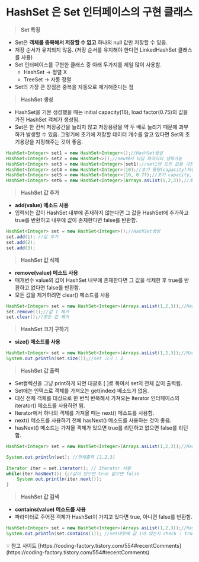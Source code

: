 # HashSet 은 Set 인터페이스의 구현 클래스

> **Set 특징**
> 
- Set은 **객체를 중복해서 저장할 수 없고** 하나의 null 값만 저장할 수 있음.
- 저장 순서가 유지되지 않음. (저장 순서를 유지해야 한다면 LinkedHashSet 클래스를 사용)
- Set 인터페이스를 구현한 클래스 중 아래 두가지를 제일 많이 사용함.
    - HashSet → 정렬 X
    - TreeSet → 자동 정렬
- Set의 가장 큰 장점은 중복을 자동으로 제거해준다는 점

> ****HashSet 생성****
> 
- HashSet을 기본 생성했을 때는 initial capacity(16), load factor(0.75)의 값을 가진 HashSet 객체가 생성됨.
- Set은 한 칸씩 저장공간을 늘리지 않고 저장용량을 약 두 배로 늘리기 때문에 과부하가 발생할 수 있음. 그렇기에 초기에 저장할 데이터 개수를 알고 있다면 Set의 초기용량을 지정해주는 것이 좋음.

```java
HashSet<Integer> set1 = new HashSet<Integer>();//HashSet생성
HashSet<Integer> set2 = new HashSet<>();//new에서 타입 파라미터 생략가능
HashSet<Integer> set3 = new HashSet<Integer>(set1);//set1의 모든 값을 가진 HashSet생성
HashSet<Integer> set4 = new HashSet<Integer>(10);//초기 용량(capacity)지정
HashSet<Integer> set5 = new HashSet<Integer>(10, 0.7f);//초기 capacity,load factor지정
HashSet<Integer> set6 = new HashSet<Integer>(Arrays.asList(1,2,3));//초기값 지정
```

> ****HashSet 값 추가****
> 
- **add(value) 메소드 사용**
- 입력되는 값이 HashSet 내부에 존재하지 않는다면 그 값을 HashSet에 추가하고 true를 반환하고 내부에 값이 존재한다면 false를 반환함.

```java
HashSet<Integer> set = new HashSet<Integer>();//HashSet생성
set.add(1); //값 추가
set.add(2);
set.add(3);
```

> **HashSet 값 삭제**
> 
- **remove(value) 메소드 사용**
- 매개변수 value의 값이 HashSet 내부에 존재한다면 그 값을 삭제한 후 true를 반환하고 없다면 false를 반환함.
- 모든 값을 제거하려면 clear() 메소드를 사용

```java
HashSet<Integer> set = new HashSet<Integer>(Arrays.asList(1,2,3));//HashSet생성
set.remove(1);//값 1 제거
set.clear();//모든 값 제거
```

> **HashSet 크기 구하기**
> 
- **size() 메소드를 사용**

```java
HashSet<Integer> set = new HashSet<Integer>(Arrays.asList(1,2,3));//HashSet생성
System.out.println(set.size());//set 크기 : 3
```

> **HashSet 값 출력**
> 
- Set컬렉션을 그냥 print하게 되면 대괄호 [ ]로 묶여서 set의 전체 값이 출력됨.
- Set에는 인덱스로 객체를 가져오는 get(index) 메소드가 없음.
- 대신 전체 객체를 대상으로 한 번씩 반복해서 가져오는 Iterator 인터페이스의 iterator() 메소드를 사용하면 됨.
- Iterator에서 하나의 객체를 가져올 때는 next() 메소드를 사용함.
- next() 메소드를 사용하기 전에 hasNext() 메소드를 사용하는 것이 좋음.
- hasNext() 메소드는 가져올 객체가 있으면 true를 리턴하고 없으면 false를 리턴함.

```java
HashSet<Integer> set = new HashSet<Integer>(Arrays.asList(1,2,3));//HashSet생성

System.out.println(set); //전체출력 [1,2,3]
		
Iterator iter = set.iterator();	// Iterator 사용
while(iter.hasNext()) {//값이 있으면 true 없으면 false
    System.out.println(iter.next());
}
```

> **HashSet 값 검색**
> 
- **contains(value) 메소드를 사용**
- 파라미터로 주어진 객체가 HashSet이 가지고 있다면 true, 아니면 false를 반환함.

```java
HashSet<Integer> set = new HashSet<Integer>(Arrays.asList(1,2,3));//HashSet생성
System.out.println(set.contains(1)); //set내부에 값 1이 있는지 check : true
```

<aside>
💡 참고 사이트
[https://coding-factory.tistory.com/554#recentComments](https://coding-factory.tistory.com/554#recentComments)

</aside>
